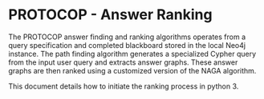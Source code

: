 # PROTOCOP - Answer Ranking

The PROTOCOP answer finding and ranking algorithms operates from a query specification and completed blackboard stored in the local Neo4j instance. The path finding algorithm generates a specialized Cypher query from the input user query and extracts answer graphs. These answer graphs are then ranked using a customized version of the NAGA algorithm.

This document details how to initiate the ranking process in python 3.
